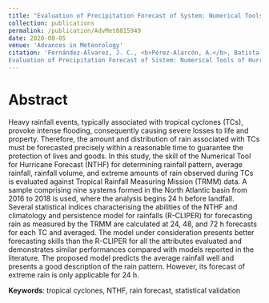```yaml
---
title: "Evaluation of Precipitation Forecast of System: Numerical Tools for Hurricane Forecast"
collection: publications
permalink: /publication/AdvMet8815949
date: 2020-08-05
venue: 'Advances in Meteorology'
citation: 'Fernández-Alvarez, J. C., <b>Pérez-Alarcón, A.</b>, Batista-Leyva, A. J., Díaz-Rodríguez, O. (2020).
Evaluation of Precipitation Forecast of Sistem: Numerical Tools of Hurricane Forecast. Advances in Meteorology, doi:10.1155/2020/8815949'
---
```



# Abstract

Heavy rainfall events, typically associated with tropical cyclones (TCs), provoke intense flooding, consequently causing severe
losses to life and property. Therefore, the amount and distribution of rain associated with TCs must be forecasted precisely within
a reasonable time to guarantee the protection of lives and goods. In this study, the skill of the Numerical Tool for Hurricane
Forecast (NTHF) for determining rainfall pattern, average rainfall, rainfall volume, and extreme amounts of rain observed during
TCs is evaluated against Tropical Rainfall Measuring Mission (TRMM) data. A sample comprising nine systems formed in the
North Atlantic basin from 2016 to 2018 is used, where the analysis begins 24 h before landfall. Several statistical indices
characterising the abilities of the NTHF and climatology and persistence model for rainfalls (R-CLIPER) for forecasting rain as
measured by the TRMM are calculated at 24, 48, and 72 h forecasts for each TC and averaged. The model under consideration
presents better forecasting skills than the R-CLIPER for all the attributes evaluated and demonstrates similar performances
compared with models reported in the literature. The proposed model predicts the average rainfall well and presents a good
description of the rain pattern. However, its forecast of extreme rain is only applicable for 24 h.


<b>Keywords</b>: tropical cyclones, NTHF, rain forecast, statistical validation

